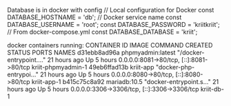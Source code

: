 Database is in docker with config
// Local configuration for Docker
const DATABASE_HOSTNAME = 'db'; // Docker service name
const DATABASE_USERNAME = 'root';
const DATABASE_PASSWORD = 'kriitkriit'; // From docker-compose.yml
const DATABASE_DATABASE = 'kriit';

docker containers running:
CONTAINER ID IMAGE COMMAND CREATED STATUS PORTS NAMES
d31ebb8ad96a phpmyadmin:latest "/docker-entrypoint.…" 21 hours ago Up 5 hours 0.0.0.0:8081->80/tcp, [::]:8081->80/tcp kriit-phpmyadmin-1
49eb6ffad13b kriit-app "docker-php-entrypoi…" 21 hours ago Up 5 hours 0.0.0.0:8080->80/tcp, [::]:8080->80/tcp kriit-app-1
b415c75c8a92 mariadb:10.5 "docker-entrypoint.s…" 21 hours ago Up 5 hours 0.0.0.0:3306->3306/tcp, [::]:3306->3306/tcp kriit-db-1
